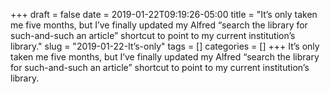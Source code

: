+++draft = falsedate = 2019-01-22T09:19:26-05:00title = "It’s only taken me five months, but I’ve finally updated my Alfred “search the library for such-and-such an article” shortcut to point to my current institution’s library."slug = "2019-01-22-It’s-only"tags = []categories = []+++It’s only taken me five months, but I’ve finally updated my Alfred “search the library for such-and-such an article” shortcut to point to my current institution’s library.